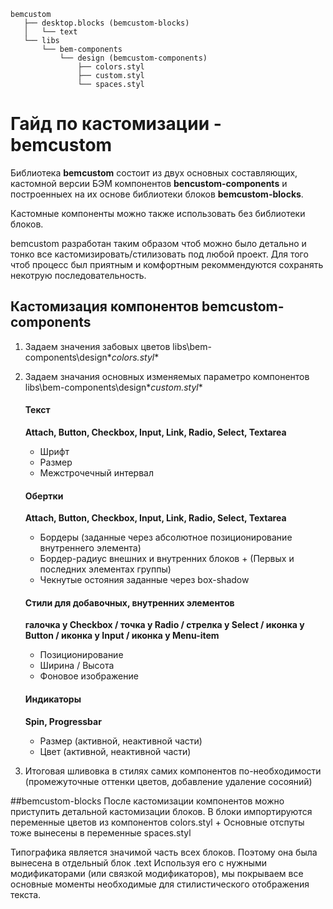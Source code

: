 ```
bemcustom
   ├── desktop.blocks (bemcustom-blocks)
   │   └── text 
   └── libs
       └── bem-components
           └── design (bemcustom-components)
               ├── colors.styl
               ├── custom.styl
               └── spaces.styl 
```

# Гайд по кастомизации - bemcustom
Библиотека **bemcustom** состоит из двух основных составляющих, кастомной версии БЭМ компонентов **bencustom-components** и построенныех на их основе библиотеки блоков **bemcustom-blocks**.

Кастомные компоненты можно также использовать без библиотеки блоков.

bemcustom разработан таким образом чтоб можно было детально и тонко все кастомизировать/стилизовать под любой проект. Для того чтоб процесс был приятным и комфортным рекоммендуются сохранять некотрую последовательность.


## Кастомизация компонентов bemcustom-components
1. Задаем значения забовых цветов libs\bem-components\design\**colors.styl**
2. Задаем значания основных изменяемых параметро компонентов libs\bem-components\design\**custom.styl**
	


	#### Текст
	**Attach, Button, Checkbox, Input, Link, Radio, Select, Textarea**
	
	* Шрифт
	* Размер
	* Межстрочечный интервал


	#### Обертки
	**Attach, Button, Checkbox, Input, Link, Radio, Select, Textarea**
	* Бордеры (заданные через абсолютное позиционирование внутреннего элемента)
	* Бордер-радиус внешних и внутренних блоков + (Первых и последних элементах группы)
	* Чекнутые остояния заданные через box-shadow


	#### Стили для добавочных, внутренних элементов 
	**галочка у Checkbox / точка у Radio / стрелка у Select / иконка у Button / иконка у Input / иконка у Menu-item**
		
	* Позиционирование
	* Ширина / Высота
	* Фоновое изображение
	
		
	#### Индикаторы
	**Spin, Progressbar**
	
	* Размер (активной, неактивной части)
	* Цвет (активной, неактивной части)

3. Итоговая шливовка в стилях самих компонентов по-необходимости (промежуточные оттенки цветов, добавление удаление сосояний)

##bemcustom-blocks
После кастомизации компонентов можно приступить детальной кастомизации блоков. В блоки импортируются переменные цветов из компонентов colors.styl + Основные отспуты тоже вынесены в переменные spaces.styl 

Типографика является значимой часть всех блоков. Поэтому она была вынесена в отдельный блок .text Используя его с нужными модификаторами (или связкой модификаторов), мы покрываем все основные моменты необходимые для стилистического отображения текста.

